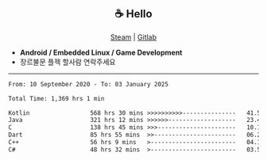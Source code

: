<h2 align="center"> ☕ Hello </h2>

<p align="center">
  <a href="https://steamcommunity.com/id/Niforances/">Steam</a> |
  <a href="https://gitlab.com/niforances">Gitlab</a>
</p>

 - **Android / Embedded Linux / Game Development**
 - 장르불문 플젝 할사람 연락주세요

------

<!--START_SECTION:waka-->

```txt
From: 10 September 2020 - To: 03 January 2025

Total Time: 1,369 hrs 1 min

Kotlin                 568 hrs 30 mins >>>>>>>>>>---------------   41.53 %
Java                   321 hrs 12 mins >>>>>>-------------------   23.46 %
C                      138 hrs 45 mins >>>----------------------   10.14 %
Dart                   85 hrs 55 mins  >>-----------------------   06.28 %
C++                    56 hrs 9 mins   >------------------------   04.10 %
C#                     48 hrs 32 mins  >------------------------   03.55 %
```

<!--END_SECTION:waka-->
